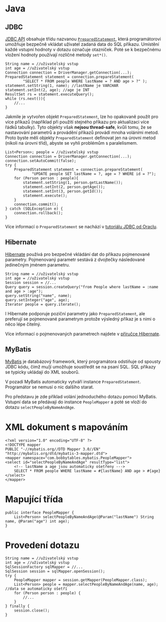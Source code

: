 Java
====

JDBC
----

[JDBC API](http://download.oracle.com/javase/tutorial/jdbc/index.html)
obsahuje třídu nazvanou
[`PreparedStatement`](http://download.oracle.com/javase/6/docs/api/java/sql/PreparedStatement.html),
která programátorovi umožňuje bezpečně vkládat uživatel zadaná
data do SQL příkazu. Umístění každé vstupní hodnoty v dotazu
označuje otazníček. Poté se k bezpečnému vložení hodnoty používají
rozličné metody `set*()`.

    String name = //uživatelský vstup
    int age = //uživatelský vstup
    Connection connection = DriverManager.getConnection(...);
    PreparedStatement statement = connection.prepareStatement(
            "SELECT * FROM people WHERE lastName = ? AND age > ?" );
    statement.setString(1, name); //lastName je VARCHAR
    statement.setInt(2, age); //age je INT
    ResultSet rs = statement.executeQuery();
    while (rs.next()){
        //...
    }


Jakmile je vytvořen objekt `PreparedStatement`, lze ho opakovaně použít
pro více příkazů (například při použití stejného příkazu pro aktualizaci
více řádků tabulky). Tyto objekty však **nejsou thread-safe**, kvůli
tomu, že se nastavování parametrů a provádění příkazů provádí mnoha
voláními metod. Proto byste měli objekty `PreparedStatement` definovat
jen na úrovni metod (nikoli na úrovni tříd), abyste se vyhli problémům
s paralelismem.

    List<Person>; people = //uživatelský vstup
    Connection connection = DriverManager.getConnection(...);
    connection.setAutoCommit(false);
    try {
        PreparedStatement statement = connection.prepareStatement(
                "UPDATE people SET lastName = ?, age = ? WHERE id = ?");
        for (Person person : people){
            statement.setString(1, person.getLastName());
            statement.setInt(2, person.getAge());
            statement.setInt(3, person.getId());
            statement.execute();
        }
        connection.commit();
    } catch (SQLException e) {
        connection.rollback();
    }

Více informací o `PreparedStatement` se nachází v
[tutoriálu JDBC od Oraclu](http://download.oracle.com/javase/tutorial/jdbc/basics/prepared.html).

Hibernate
---------

[Hibernate](http://www.hibernate.org/) používá pro bezpečné vkládání
dat do příkazu pojmenované parametry. Pojmenovaný parametr sestává
z dvojtečky následované jedinečným jménem parametru.

    String name = //uživatelský vstup
    int age = //uživatelský vstup
    Session session = //...
    Query query = session.createQuery("from People where lastName = :name and age > :age");
    query.setString("name", name);
    query.setInteger("age", age);
    Iterator people = query.iterate();

I Hibernate podporuje poziční parametry jako `PreparedStatement`,
ale preferují se pojmenované parametrym protože výsledný příkaz
je s nimi o něco lépe čitelný.

Více informací o pojmenovaných parametrech najdete v 
[příručce Hibernate](http://docs.jboss.org/hibernate/stable/core/reference/en/html/objectstate.html#objectstate-querying-executing-parameters).

MyBatis
-------

[MyBatis](http://www.mybatis.org/) je databázový framework, který
programátora odstiňuje od spousty JDBC kódu, čímž mu/jí umožňuje
soustředit se na psaní SQL. SQL příkazy se typicky ukládají
do XML souborů.

V pozadí MyBatis automaticky vytváří instance `PreparedStatement`.
Programátor se nemusí o nic dalšího starat.

Pro představu je zde příklad volání jednoduchého dotazu pomocí
MyBatis. Vstupní data se předávají do instance `PeopleMapper`
a poté se vloží do dotazu `selectPeopleByNameAndAge`.

XML dokument s mapováním
========================

    <?xml version="1.0" encoding="UTF-8" ?>
    <!DOCTYPE mapper
    PUBLIC "-//mybatis.org//DTD Mapper 3.0//EN"
    "http://mybatis.org/dtd/mybatis-3-mapper.dtd">
    <mapper namespace="com.bobbytables.mybatis.PeopleMapper">
    <select id="selectPeopleByNameAndAge" resultType="list">
        <!-- lastName a age jsou automaticky ošetřeny --->
        SELECT * FROM people WHERE lastName = #{lastName} AND age > #{age}
    </select>
    </mapper>

Mapující třída
==============

    public interface PeopleMapper {
        List<Person> selectPeopleByNameAndAge(@Param("lastName") String name, @Param("age") int age);
    }

Provedení dotazu
================

    String name = //uživatelský vstup
    int age = //uživatelský vstup
    SqlSessionFactory sqlMapper = //...
    SqlSession session = sqlMapper.openSession();
    try {
        PeopleMapper mapper = session.getMapper(PeopleMapper.class);
        List<Person> people = mapper.selectPeopleByNameAndAge(name, age); //data se automaticky ošetří
        for (Person person : people) {
            //...
        }
    } finally {
        session.close();
    }
